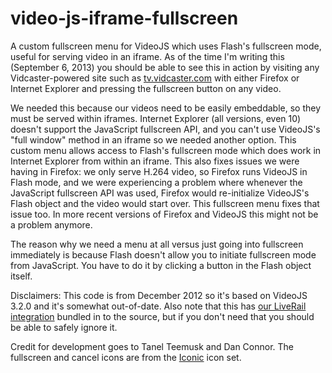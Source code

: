 video-js-iframe-fullscreen
==========================

A custom fullscreen menu for VideoJS which uses Flash's fullscreen mode, useful for serving video in an iframe. As of the time I'm writing this (September 6, 2013) you should be able to see this in action by visiting any Vidcaster-powered site such as [tv.vidcaster.com](http://tv.vidcaster.com/) with either Firefox or Internet Explorer and pressing the fullscreen button on any video.

We needed this because our videos need to be easily embeddable, so they must be served within iframes. Internet Explorer (all versions, even 10) doesn't support the JavaScript fullscreen API, and you can't use VideoJS's "full window" method in an iframe so we needed another option. This custom menu allows access to Flash's fullscreen mode which does work in Internet Explorer from within an iframe. This also fixes issues we were having in Firefox: we only serve H.264 video, so Firefox runs VideoJS in Flash mode, and we were experiencing a problem where whenever the JavaScript fullscreen API was used, Firefox would re-initialize VideoJS's Flash object and the video would start over. This fullscreen menu fixes that issue too. In more recent versions of Firefox and VideoJS this might not be a problem anymore.

The reason why we need a menu at all versus just going into fullscreen immediately is because Flash doesn't allow you to initiate fullscreen mode from JavaScript. You have to do it by clicking a button in the Flash object itself.

Disclaimers: This code is from December 2012 so it's based on VideoJS 3.2.0 and it's somewhat out-of-date. Also note that this has [our LiveRail integration](https://github.com/vidcaster/video-js-liverail) bundled in to the source, but if you don't need that you should be able to safely ignore it.

Credit for development goes to Tanel Teemusk and Dan Connor. The fullscreen and cancel icons are from the [Iconic](http://somerandomdude.com/iconic/) icon set.